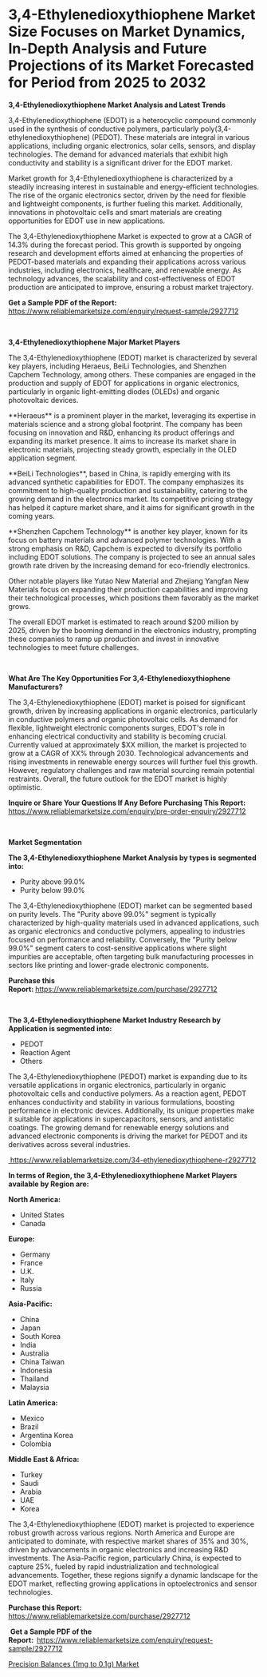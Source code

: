 <p><h1>3,4-Ethylenedioxythiophene Market Size Focuses on Market Dynamics, In-Depth Analysis and Future Projections of its Market Forecasted for Period from 2025 to 2032</h1></p><p><strong>3,4-Ethylenedioxythiophene Market Analysis and Latest Trends</strong></p>
<p><p>3,4-Ethylenedioxythiophene (EDOT) is a heterocyclic compound commonly used in the synthesis of conductive polymers, particularly poly(3,4-ethylenedioxythiophene) (PEDOT). These materials are integral in various applications, including organic electronics, solar cells, sensors, and display technologies. The demand for advanced materials that exhibit high conductivity and stability is a significant driver for the EDOT market.</p><p>Market growth for 3,4-Ethylenedioxythiophene is characterized by a steadily increasing interest in sustainable and energy-efficient technologies. The rise of the organic electronics sector, driven by the need for flexible and lightweight components, is further fueling this market. Additionally, innovations in photovoltaic cells and smart materials are creating opportunities for EDOT use in new applications.</p><p>The 3,4-Ethylenedioxythiophene Market is expected to grow at a CAGR of 14.3% during the forecast period. This growth is supported by ongoing research and development efforts aimed at enhancing the properties of PEDOT-based materials and expanding their applications across various industries, including electronics, healthcare, and renewable energy. As technology advances, the scalability and cost-effectiveness of EDOT production are anticipated to improve, ensuring a robust market trajectory.</p></p>
<p><strong>Get a Sample PDF of the Report:&nbsp;</strong> <a href="https://www.reliablemarketsize.com/enquiry/request-sample/2927712?utm_campaign=2843&utm_medium=2&utm_source=Github&utm_content=ia&utm_term=12032025&utm_id=34-ethylenedioxythiophene">https://www.reliablemarketsize.com/enquiry/request-sample/2927712</a></p>
<p>&nbsp;</p>
<p><strong>3,4-Ethylenedioxythiophene Major Market Players</strong></p>
<p><p>The 3,4-Ethylenedioxythiophene (EDOT) market is characterized by several key players, including Heraeus, BeiLi Technologies, and Shenzhen Capchem Technology, among others. These companies are engaged in the production and supply of EDOT for applications in organic electronics, particularly in organic light-emitting diodes (OLEDs) and organic photovoltaic devices.</p><p>**Heraeus** is a prominent player in the market, leveraging its expertise in materials science and a strong global footprint. The company has been focusing on innovation and R&D, enhancing its product offerings and expanding its market presence. It aims to increase its market share in electronic materials, projecting steady growth, especially in the OLED application segment.</p><p>**BeiLi Technologies**, based in China, is rapidly emerging with its advanced synthetic capabilities for EDOT. The company emphasizes its commitment to high-quality production and sustainability, catering to the growing demand in the electronics market. Its competitive pricing strategy has helped it capture market share, and it aims for significant growth in the coming years.</p><p>**Shenzhen Capchem Technology** is another key player, known for its focus on battery materials and advanced polymer technologies. With a strong emphasis on R&D, Capchem is expected to diversify its portfolio including EDOT solutions. The company is projected to see an annual sales growth rate driven by the increasing demand for eco-friendly electronics.</p><p>Other notable players like Yutao New Material and Zhejiang Yangfan New Materials focus on expanding their production capabilities and improving their technological processes, which positions them favorably as the market grows. </p><p>The overall EDOT market is estimated to reach around $200 million by 2025, driven by the booming demand in the electronics industry, prompting these companies to ramp up production and invest in innovative technologies to meet future challenges.</p></p>
<p>&nbsp;</p>
<p><strong>What Are The Key Opportunities For 3,4-Ethylenedioxythiophene Manufacturers?</strong></p>
<p><p>The 3,4-Ethylenedioxythiophene (EDOT) market is poised for significant growth, driven by increasing applications in organic electronics, particularly in conductive polymers and organic photovoltaic cells. As demand for flexible, lightweight electronic components surges, EDOT's role in enhancing electrical conductivity and stability is becoming crucial. Currently valued at approximately $XX million, the market is projected to grow at a CAGR of XX% through 2030. Technological advancements and rising investments in renewable energy sources will further fuel this growth. However, regulatory challenges and raw material sourcing remain potential restraints. Overall, the future outlook for the EDOT market is highly optimistic.</p></p>
<p><strong>Inquire or Share Your Questions If Any Before Purchasing This Report:</strong> <a href="https://www.reliablemarketsize.com/enquiry/pre-order-enquiry/2927712?utm_campaign=2843&utm_medium=2&utm_source=Github&utm_content=ia&utm_term=12032025&utm_id=34-ethylenedioxythiophene">https://www.reliablemarketsize.com/enquiry/pre-order-enquiry/2927712</a></p>
<p>&nbsp;</p>
<p><strong>Market Segmentation</strong></p>
<p><strong>The 3,4-Ethylenedioxythiophene Market Analysis by types is segmented into:</strong></p>
<p><ul><li>Purity above 99.0%</li><li>Purity below 99.0%</li></ul></p>
<p><p>The 3,4-Ethylenedioxythiophene (EDOT) market can be segmented based on purity levels. The "Purity above 99.0%" segment is typically characterized by high-quality materials used in advanced applications, such as organic electronics and conductive polymers, appealing to industries focused on performance and reliability. Conversely, the "Purity below 99.0%" segment caters to cost-sensitive applications where slight impurities are acceptable, often targeting bulk manufacturing processes in sectors like printing and lower-grade electronic components.</p></p>
<p><strong>Purchase this Report:&nbsp;</strong><a href="https://www.reliablemarketsize.com/purchase/2927712?utm_campaign=2843&utm_medium=2&utm_source=Github&utm_content=ia&utm_term=12032025&utm_id=34-ethylenedioxythiophene">https://www.reliablemarketsize.com/purchase/2927712</a></p>
<p>&nbsp;</p>
<p><strong>The 3,4-Ethylenedioxythiophene Market Industry Research by Application is segmented into:</strong></p>
<p><ul><li>PEDOT</li><li>Reaction Agent</li><li>Others</li></ul></p>
<p><p>The 3,4-Ethylenedioxythiophene (PEDOT) market is expanding due to its versatile applications in organic electronics, particularly in organic photovoltaic cells and conductive polymers. As a reaction agent, PEDOT enhances conductivity and stability in various formulations, boosting performance in electronic devices. Additionally, its unique properties make it suitable for applications in supercapacitors, sensors, and antistatic coatings. The growing demand for renewable energy solutions and advanced electronic components is driving the market for PEDOT and its derivatives across several industries.</p></p>
<p><a href="https://www.reliablemarketsize.com/34-ethylenedioxythiophene-r2927712?utm_campaign=2843&utm_medium=2&utm_source=Github&utm_content=ia&utm_term=12032025&utm_id=34-ethylenedioxythiophene">&nbsp;https://www.reliablemarketsize.com/34-ethylenedioxythiophene-r2927712</a></p>
<p><strong>In terms of Region, the 3,4-Ethylenedioxythiophene Market Players available by Region are:</strong></p>
<p>
    <p> <strong> North America: </strong>
        <ul>
            <li>United States</li>
            <li>Canada</li>
        </ul>
        </p> 
    <p> <strong> Europe: </strong>
        <ul>
            <li>Germany</li>
            <li>France</li>
            <li>U.K.</li>
            <li>Italy</li>
            <li>Russia</li>
        </ul>
        </p> 
    <p> <strong> Asia-Pacific: </strong>
        <ul>
            <li>China</li>
            <li>Japan</li>
            <li>South Korea</li>
            <li>India</li>
            <li>Australia</li>
            <li>China Taiwan</li>
            <li>Indonesia</li>
            <li>Thailand</li>
            <li>Malaysia</li>
        </ul>
        </p> 
    <p> <strong> Latin America: </strong>
        <ul>
            <li>Mexico</li>
            <li>Brazil</li>
            <li>Argentina Korea</li>
            <li>Colombia</li>
        </ul>
        </p> 
    <p> <strong> Middle East & Africa: </strong>
        <ul>
            <li>Turkey</li>
            <li>Saudi</li>
            <li>Arabia</li>
            <li>UAE</li>
            <li>Korea</li>
        </ul>
    </p>
    </p>
<p><p>The 3,4-Ethylenedioxythiophene (EDOT) market is projected to experience robust growth across various regions. North America and Europe are anticipated to dominate, with respective market shares of 35% and 30%, driven by advancements in organic electronics and increasing R&D investments. The Asia-Pacific region, particularly China, is expected to capture 25%, fueled by rapid industrialization and technological advancements. Together, these regions signify a dynamic landscape for the EDOT market, reflecting growing applications in optoelectronics and sensor technologies.</p></p>
<p><strong>Purchase this Report: </strong><a href="https://www.reliablemarketsize.com/purchase/2927712?utm_campaign=2843&utm_medium=2&utm_source=Github&utm_content=ia&utm_term=12032025&utm_id=34-ethylenedioxythiophene">https://www.reliablemarketsize.com/purchase/2927712</a></p>
<p>&nbsp;<strong>Get a Sample PDF of the Report:&nbsp;&nbsp;</strong><a href="https://www.reliablemarketsize.com/enquiry/request-sample/2927712?utm_campaign=2843&utm_medium=2&utm_source=Github&utm_content=ia&utm_term=12032025&utm_id=34-ethylenedioxythiophene">https://www.reliablemarketsize.com/enquiry/request-sample/2927712</a></p>
<p><strong></strong></p>
<p><p><a href="https://github.com/birbamanan03/Market-Research-Report-List-1/blob/main/precision-balances-1mg-to-01g-market.md?utm_campaign=2843&utm_medium=2&utm_source=Github&utm_content=ia&utm_term=12032025&utm_id=34-ethylenedioxythiophene">Precision Balances (1mg to 0.1g) Market</a></p></p>